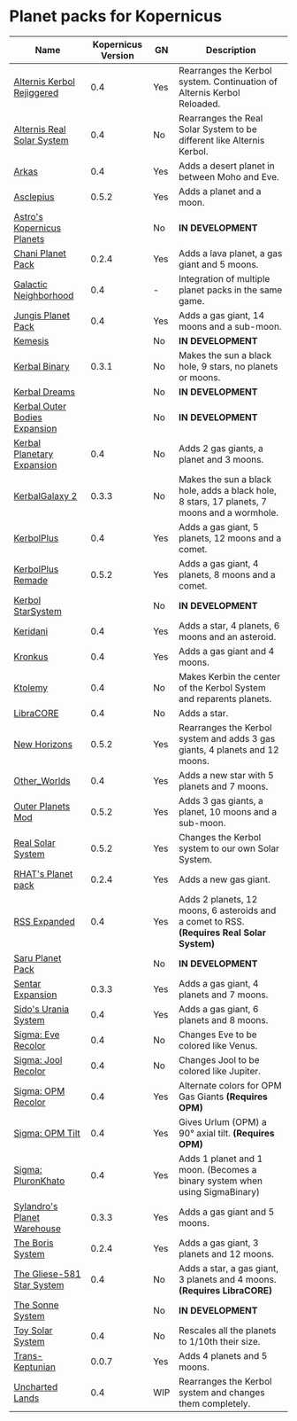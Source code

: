 # Planet packs for Kopernicus

| Name | Kopernicus Version | GN | Description |
|------|--------------------|----|-------------|
| [Alternis Kerbol Rejiggered](http://forum.kerbalspaceprogram.com/threads/133562)        | 0.4   | Yes | Rearranges the Kerbol system. Continuation of Alternis Kerbol Reloaded.
| [Alternis Real Solar System](http://forum.kerbalspaceprogram.com/threads/136958)        | 0.4   | No  | Rearranges the Real Solar System to be different like Alternis Kerbol.
| [Arkas](http://forum.kerbalspaceprogram.com/threads/134547)                             | 0.4   | Yes | Adds a desert planet in between Moho and Eve.
| [Asclepius](http://forum.kerbalspaceprogram.com/threads/126515)                         | 0.5.2 | Yes | Adds a planet and a moon.
| [Astro's Kopernicus Planets](http://forum.kerbalspaceprogram.com/threads/123454)        |       | No  | **IN DEVELOPMENT**
| [Chani Planet Pack](http://forum.kerbalspaceprogram.com/threads/129073)                 | 0.2.4 | Yes | Adds a lava planet, a gas giant and 5 moons.
| [Galactic Neighborhood](http://forum.kerbalspaceprogram.com/threads/128856)             | 0.4   | -   | Integration of multiple planet packs in the same game.
| [Jungis Planet Pack](http://forum.kerbalspaceprogram.com/threads/137851)                | 0.4   | Yes | Adds a gas giant, 14 moons and a sub-moon.
| [Kemesis](http://forum.kerbalspaceprogram.com/threads/136078)                           |       | No  | **IN DEVELOPMENT**
| [Kerbal Binary](http://forum.kerbalspaceprogram.com/threads/132733)                     | 0.3.1 | No  | Makes the sun a black hole, 9 stars, no planets or moons.
| [Kerbal Dreams](http://forum.kerbalspaceprogram.com/threads/132304)                     |       | No  | **IN DEVELOPMENT**
| [Kerbal Outer Bodies Expansion](http://forum.kerbalspaceprogram.com/threads/134098)     |       | No  | **IN DEVELOPMENT**
| [Kerbal Planetary Expansion](https://kerbalstuff.com/mod/1140)                          | 0.4   | No  | Adds 2 gas giants, a planet and 3 moons.
| [KerbalGalaxy 2](http://forum.kerbalspaceprogram.com/threads/125078)                    | 0.3.3 | No  | Makes the sun a black hole, adds a black hole, 8 stars, 17 planets, 7 moons and a wormhole.
| [KerbolPlus](http://forum.kerbalspaceprogram.com/threads/118643)                        | 0.4   | Yes | Adds a gas giant, 5 planets, 12 moons and a comet.
| [KerbolPlus Remade](http://forum.kerbalspaceprogram.com/threads/138438)                 | 0.5.2 | Yes | Adds a gas giant, 4 planets, 8 moons and a comet.
| [Kerbol StarSystem](http://forum.kerbalspaceprogram.com/threads/137419)                 |       | No  | **IN DEVELOPMENT**
| [Keridani](http://forum.kerbalspaceprogram.com/threads/136903)                          | 0.4   | Yes | Adds a star, 4 planets, 6 moons and an asteroid.
| [Kronkus](http://forum.kerbalspaceprogram.com/threads/132379)                           | 0.4   | Yes | Adds a gas giant and 4 moons.
| [Ktolemy](http://forum.kerbalspaceprogram.com/threads/137299)                           | 0.4   | No  | Makes Kerbin the center of the Kerbol System and reparents planets.
| [LibraCORE](http://forum.kerbalspaceprogram.com/threads/137791)                         | 0.4   | No  | Adds a star.
| [New Horizons](http://forum.kerbalspaceprogram.com/threads/114092)                      | 0.5.2 | Yes | Rearranges the Kerbol system and adds 3 gas giants, 4 planets and 12 moons.
| [Other_Worlds](http://forum.kerbalspaceprogram.com/threads/128695)                      | 0.4   | Yes | Adds a new star with 5 planets and 7 moons.
| [Outer Planets Mod](http://forum.kerbalspaceprogram.com/threads/104280)                 | 0.5.2 | Yes | Adds 3 gas giants, a planet, 10 moons and a sub-moon.
| [Real Solar System](http://forum.kerbalspaceprogram.com/threads/55145)                  | 0.5.2 | Yes | Changes the Kerbol system to our own Solar System.
| [RHAT's Planet pack](http://RPMKSP.COMOJ.COM)                                           | 0.2.4 | Yes | Adds a new gas giant.
| [RSS Expanded](http://forum.kerbalspaceprogram.com/threads/129098)                      | 0.4   | Yes | Adds 2 planets, 12 moons, 6 asteroids and a comet to RSS.  **(Requires Real Solar System)**
| [Saru Planet Pack](http://forum.kerbalspaceprogram.com/threads/132453)                  |       | No  | **IN DEVELOPMENT**
| [Sentar Expansion](http://forum.kerbalspaceprogram.com/threads/130329)                  | 0.3.3 | Yes | Adds a gas giant, 4 planets and 7 moons.
| [Sido's Urania System](http://forum.kerbalspaceprogram.com/threads/66882)               | 0.4   | Yes | Adds a gas giant, 6 planets and 8 moons.
| [Sigma: Eve Recolor](http://forum.kerbalspaceprogram.com/threads/136075)                | 0.4   | No  | Changes Eve to be colored like Venus.
| [Sigma: Jool Recolor](http://forum.kerbalspaceprogram.com/threads/136103)               | 0.4   | No  | Changes Jool to be colored like Jupiter.
| [Sigma: OPM Recolor](http://forum.kerbalspaceprogram.com/threads/135895)                | 0.4   | Yes  | Alternate colors for OPM Gas Giants  **(Requires OPM)**
| [Sigma: OPM Tilt](http://forum.kerbalspaceprogram.com/threads/135899)                   | 0.4   | Yes  | Gives Urlum (OPM) a 90° axial tilt.  **(Requires OPM)**
| [Sigma: PluronKhato](http://forum.kerbalspaceprogram.com/threads/135881)                | 0.4   | Yes | Adds 1 planet and 1 moon. (Becomes a binary system when using SigmaBinary)
| [Sylandro's Planet Warehouse](http://forum.kerbalspaceprogram.com/threads/132467)       | 0.3.3 | Yes | Adds a gas giant and 5 moons.
| [The Boris System](http://forum.kerbalspaceprogram.com/threads/70018)                   | 0.2.4 | Yes | Adds a gas giant, 3 planets and 12 moons.
| [The Gliese-581 Star System](http://forum.kerbalspaceprogram.com/threads/137319)        | 0.4   | No  | Adds a star, a gas giant, 3 planets and 4 moons.  **(Requires LibraCORE)**
| [The Sonne System](http://forum.kerbalspaceprogram.com/threads/137178)                  |       | No  | **IN DEVELOPMENT**
| [Toy Solar System](http://forum.kerbalspaceprogram.com/threads/138640)                  | 0.4   | No  | Rescales all the planets to 1/10th their size.
| [Trans-Keptunian](http://forum.kerbalspaceprogram.com/threads/109125)                   | 0.0.7 | Yes | Adds 4 planets and 5 moons.
| [Uncharted Lands](http://forum.kerbalspaceprogram.com/threads/133416)                   | 0.4   | WIP | Rearranges the Kerbol system and changes them completely.
